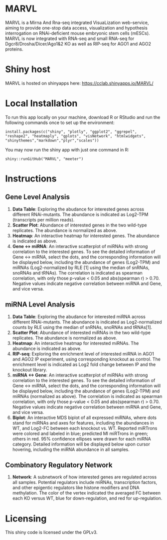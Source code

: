 # MARVL #
MARVL is a Mirna And Rna-seq integrated VisuaLization web-service, aiming to provide one-stop data access, visualization and hypothesis interrogation on RNAi-deficient mouse embryonic stem cells (mESCs). MARVL is now integrated with RNA-seq and small RNA-seq for Dgcr8/Drosha/Dicer/Ago1&2 KO as well as RIP-seq for AGO1 and AGO2 proteins.

# Shiny host
MARVL is hosted on shinyapps here:
<https://cclab.shinyapps.io/MARVL/>

# Local Installation
To run this app locally on your machine, download R or RStudio and run the following commands once to set up the environment:

```
install.packages(c("shiny", "plotly", "ggplot2", "ggrepel", "reshape2", "heatmaply", "gplots", "visNetwork", "htmlwidgets", "shinythemes","markdown","plyr","scales"))
```

You may now run the shiny app with just one command in R:

```
shiny::runGitHub("MARVL", "meeter")
```

# Instructions
## Gene Level Analysis 

1. __Data Table__: Exploring the abudance for interested genes across different RNAi-mutants. The abundance is indicated as Log2-TPM (transcripts per million reads).
2. __Scatter Plot__: Abundance of interested genes in the two wild-type replicates. The abundance is normalized as above.
3. __Heatmap__: An interactive heatmap for interested genes. The abundance is indicated as above.
4. __Gene <-> miRNA__: An interactive scatterplot of miRNAs with strong correlation to the interested genes. To see the detailed information of Gene <-> miRNA, select the dots, and the corresponding information will be displayed below, including the abundance of genes (Log2-TPM) and miRNAs (Log2-normalized by RLE [1] using the median of snRNAs, snoRNAs and tRNAs). The correlation is indicated as spearman correlation, with only those p-value < 0.05 and abs(spearman r) > 0.70. Negative values indicate negative correlation between miRNA and Gene, and vice versa.

<a name="miRNA"></a> 

## miRNA Level Analysis 

1. __Data Table__: Exploring the abudance for interested miRNA across different RNAi-mutants. The abundance is indicated as Log2-normalized counts by RLE using the median of snRNAs, snoRNAs and tRNAs[1].
2. __Scatter Plot__: Abundance of interested miRNAs in the two wild-type replicates. The abundance is normalized as above.
3. __Heatmap__: An interactive heatmap for interested miRNAs. The abundance is indicated as above. 
4. __RIP-seq__: Exploring the enrichment level of interested miRNA in AGO1 and AGO2 IP experiment, using corresponding knockout as control. The enrichment level is indicated as Log2 fold change between IP and the knockout library.
5. __miRNA <-> Gene__: An interactive scatterplot of miRNAs with strong correlation to the interested genes. To see the detailed information of Gene <-> miRNA, select the dots, and the corresponding information will be displayed below, including the abundance of genes (Log2-TPM) and miRNAs (normalized as above). The correlation is indicated as spearman correlation, with only those p-value < 0.05 and abs(spearman r) > 0.70. Negative values indicate negative correlation between miRNA and Gene, and vice versa.
6. __Biplot__: An interactive MDS biplot of all expressed miRNAs, where dots stand for miRNAs and axes for features, including the abundances in WT, and Log2-FC between each knockout vs. WT. Reported miRTrons were colored and labeled in blue; predicted MI miRTrons in green; others in red. 95% confidence ellipses were drawn for each miRNA category. Detailed information will be displayed below upon cursor hovering, including the miRNA abundance in all samples.

<a name="Network"></a> 

## Combinatory Regulatory Network 

1. __Network__: A subnetwork of how interested genes are regulated across all samples. Potential regulators include miRNAs, transcription factors, and other epigentic regulators like histone modifiers and DNA methylation. The color of the vertex indicated the averaged FC between each KO versus WT, blue for down-regulation, and red for up-regulation. 


# Licensing
This shiny code is licensed under the GPLv3.
